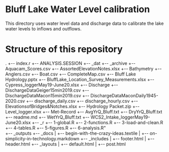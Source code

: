 # Bluff Lake Water Level calibration

This directory uses water level data and discharge
data to calibrate the lake water levels to 
inflows and outflows. 

# Structure of this repository
.
+-- index.r
+-- ANALYSIS.SESSION
+-- _dat
    +-- _archive 
    +-- Aquacam_Scores.csv 
    +-- AssortedElevationNotes.xlsx 
    +-- Bathymetry 
        +-- Anglers.csv 
        +-- Boat.csv 
        +-- CompleteMap.csv 
    +-- Bluff Lake Hydrology.pptx 
    +-- BluffLake_Location_Survey_Measurements.xlsx 
    +-- Cypress_loggerMay19-June20.xlsx 
    +-- Discharge 
        +-- DischargeDataGeiger15min2019.csv 
        +-- DischargeDataMacon15min2019.csv 
        +-- DischargeDataMaconDaily1945-2020.csv 
    +-- discharge_daily.csv 
    +-- discharge_hourly.csv 
    +-- ElevationsofBridges&Notches.xlsx 
    +-- Hydrology Packet.zip 
    +-- Level_logger.xlsx 
    +-- Met-Record 
        +-- AvgYrQ_Bluff.txt 
        +-- DryYrQ_Bluff.txt 
        +-- readme.md 
        +-- WetYrQ_Bluff.txt 
    +-- WCS2_Intake_loggerMay19-June20.xlsx 
+-- _r
    +-- 1-global.R
    +-- 2-functions.R
    +-- 3-load-and-clean.R
    +-- 4-tables.R
    +-- 5-figures.R
    +-- 6-analysis.R"  
+-- _outputs
+-- _docs
|   +-- begin-with-the-crazy-ideas.textile
|   +-- on-simplicity-in-technology.markdown
+-- _includes
|   +-- footer.html
|   +-- header.html
+-- _layouts
|   +-- default.html
|   +-- post.html


